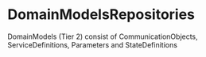 # DomainModelsRepositories

DomainModels (Tier 2) consist of CommunicationObjects, ServiceDefinitions, Parameters and StateDefinitions
